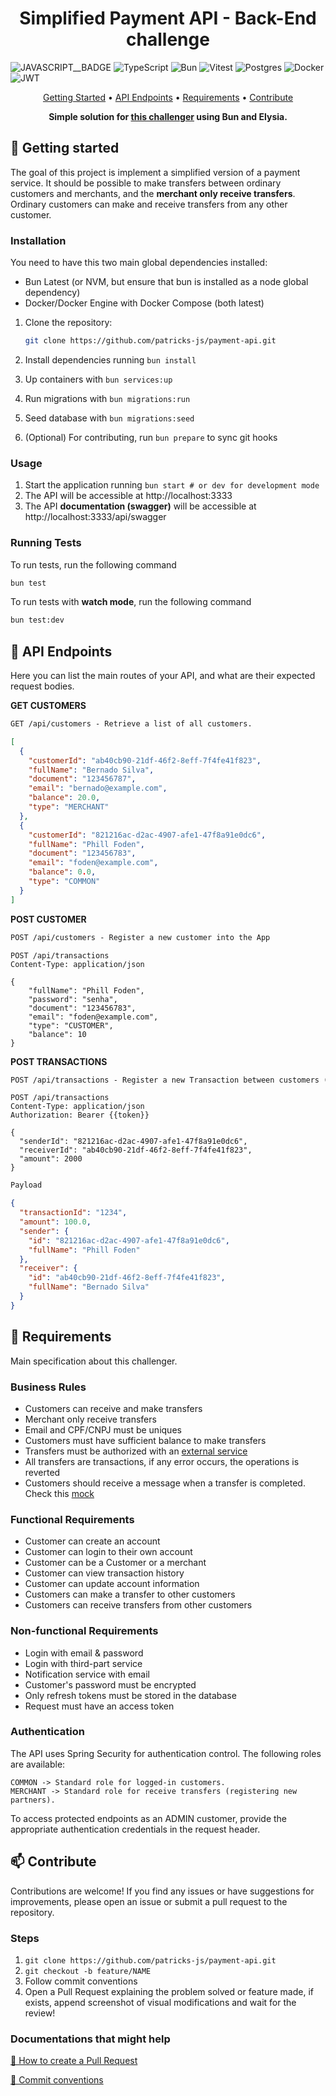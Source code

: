 <h1 align="center" style="font-weight: bold;">Simplified Payment API - Back-End challenge
</h1>

![JAVASCRIPT__BADGE](https://img.shields.io/badge/Javascript-000?style=for-the-badge&logo=javascript)
![TypeScript](https://img.shields.io/badge/TypeScript-3178C6?logo=typescript&logoColor=fff&style=for-the-badge)
![Bun](https://img.shields.io/badge/Bun-000?logo=bun&logoColor=fff&style=for-the-badge)
![Vitest](https://img.shields.io/badge/Vitest-6E9F18?logo=vitest&logoColor=fff&style=for-the-badge)
![Postgres](https://img.shields.io/badge/postgres-%23316192.svg?style=for-the-badge&logo=postgresql&logoColor=white)
![Docker](https://img.shields.io/badge/Docker-2496ED?logo=docker&logoColor=fff&style=for-the-badge)
![JWT](https://img.shields.io/badge/JWT-black?style=for-the-badge&logo=JSON%20web%20tokens)

<p align="center">
  <a href="#started">Getting Started</a> •
  <a href="#routes">API Endpoints</a> •
  <a href="#requirements">Requirements</a> •
  <a href="#contribute">Contribute</a>
</p>

<p align="center">
  <b>Simple solution for <a href="https://github.com/PicPay/picpay-desafio-backend">this challenger</a> using Bun and Elysia.</b>
</p>

<h2 id="started">🚀 Getting started</h2>

The goal of this project is implement a simplified version of a payment service. It should be possible to make transfers between ordinary customers and merchants, and the **merchant only receive transfers**. Ordinary customers can make and receive transfers from any other customer.

### Installation

You need to have this two main global dependencies installed:

- Bun Latest (or NVM, but ensure that bun is installed as a node global dependency)
- Docker/Docker Engine with Docker Compose (both latest)

1. Clone the repository:

   ```bash
   git clone https://github.com/patricks-js/payment-api.git
   ```

2. Install dependencies running `bun install`

3. Up containers with `bun services:up`

4. Run migrations with `bun migrations:run`

5. Seed database with `bun migrations:seed`

6. (Optional) For contributing, run `bun prepare` to sync git hooks

### Usage

1. Start the application running `bun start # or dev for development mode`
2. The API will be accessible at http://localhost:3333
3. The API **documentation (swagger)** will be accessible at http://localhost:3333/api/swagger

### Running Tests

To run tests, run the following command

```bash
bun test
```

To run tests with **watch mode**, run the following command

```bash
bun test:dev
```

<h2 id="routes">📍 API Endpoints</h2>

Here you can list the main routes of your API, and what are their expected request bodies.

**GET CUSTOMERS**

```markdown
GET /api/customers - Retrieve a list of all customers.
```

```json
[
  {
    "customerId": "ab40cb90-21df-46f2-8eff-7f4fe41f823",
    "fullName": "Bernado Silva",
    "document": "123456787",
    "email": "bernado@example.com",
    "balance": 20.0,
    "type": "MERCHANT"
  },
  {
    "customerId": "821216ac-d2ac-4907-afe1-47f8a91e0dc6",
    "fullName": "Phill Foden",
    "document": "123456783",
    "email": "foden@example.com",
    "balance": 0.0,
    "type": "COMMON"
  }
]
```

**POST CUSTOMER**

```markdown
POST /api/customers - Register a new customer into the App
```

```http request
POST /api/transactions
Content-Type: application/json

{
    "fullName": "Phill Foden",
    "password": "senha",
    "document": "123456783",
    "email": "foden@example.com",
    "type": "CUSTOMER",
    "balance": 10
}
```

**POST TRANSACTIONS**

```markdown
POST /api/transactions - Register a new Transaction between customers (CUSTOMER to CUSTOMER or CUSTOMER to MERCHANT)
```

```http request
POST /api/transactions
Content-Type: application/json
Authorization: Bearer {{token}}

{
  "senderId": "821216ac-d2ac-4907-afe1-47f8a91e0dc6",
  "receiverId": "ab40cb90-21df-46f2-8eff-7f4fe41f823",
  "amount": 2000
}
```

```md
Payload
```

```json
{
  "transactionId": "1234",
  "amount": 100.0,
  "sender": {
    "id": "821216ac-d2ac-4907-afe1-47f8a91e0dc6",
    "fullName": "Phill Foden"
  },
  "receiver": {
    "id": "ab40cb90-21df-46f2-8eff-7f4fe41f823",
    "fullName": "Bernado Silva"
  }
}
```

<h2 id="requirements">📝 Requirements</h2>

Main specification about this challenger.

### Business Rules

- Customers can receive and make transfers
- Merchant only receive transfers
- Email and CPF/CNPJ must be uniques
- Customers must have sufficient balance to make transfers
- Transfers must be authorized with an [external service](https://run.mocky.io/v3/5794d450-d2e2-4412-8131-73d0293ac1cc)
- All transfers are transactions, if any error occurs, the operations is reverted
- Customers should receive a message when a transfer is completed. Check this [mock](https://run.mocky.io/v3/54dc2cf1-3add-45b5-b5a9-6bf7e7f1f4a6)

### Functional Requirements

- Customer can create an account
- Customer can login to their own account
- Customer can be a Customer or a merchant
- Customer can view transaction history
- Customer can update account information
- Customers can make a transfer to other customers
- Customers can receive transfers from other customers

### Non-functional Requirements

- Login with email & password
- Login with third-part service
- Notification service with email
- Customer's password must be encrypted
- Only refresh tokens must be stored in the database
- Request must have an access token

### Authentication

The API uses Spring Security for authentication control. The following roles are available:

```
COMMON -> Standard role for logged-in customers.
MERCHANT -> Standard role for receive transfers (registering new partners).
```

To access protected endpoints as an ADMIN customer, provide the appropriate authentication credentials in the request header.

<h2 id="contribute">📫 Contribute</h2>

Contributions are welcome! If you find any issues or have suggestions for improvements, please open an issue or submit a pull request to the repository.

### Steps

1. `git clone https://github.com/patricks-js/payment-api.git`
2. `git checkout -b feature/NAME`
3. Follow commit conventions
4. Open a Pull Request explaining the problem solved or feature made, if exists, append screenshot of visual modifications and wait for the review!

### Documentations that might help

[📝 How to create a Pull Request](https://www.atlassian.com/br/git/tutorials/making-a-pull-request)

[💾 Commit conventions](https://gist.github.com/joshbuchea/6f47e86d2510bce28f8e7f42ae84c716)
